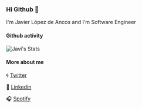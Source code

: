 ### Hi Github 👋

I'm Javier López de Ancos and I'm Software Engineer

#### Github activity

![Javi's Stats](https://github-readme-stats.vercel.app/api?username=javierlopezdeancos&count_private=true)

#### More about me

🌀 [Twitter](https://twitter.com/javierland)

🎩 [Linkedin](https://www.linkedin.com/in/javierlopezdeancos/)

🎧 [Spotify](https://open.spotify.com/user/vagabundo)


